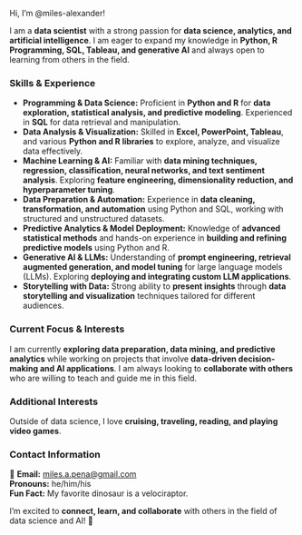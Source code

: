 Hi, I’m @miles-alexander! 

I am a **data scientist** with a strong passion for **data science, analytics, and artificial intelligence**. I am eager to expand my knowledge in **Python, R Programming, SQL, Tableau, and generative AI** and always open to learning from others in the field.  

### **Skills & Experience**  
- **Programming & Data Science:** Proficient in **Python and R** for **data exploration, statistical analysis, and predictive modeling**. Experienced in **SQL** for data retrieval and manipulation.  
- **Data Analysis & Visualization:** Skilled in **Excel, PowerPoint, Tableau**, and various **Python and R libraries** to explore, analyze, and visualize data effectively.  
- **Machine Learning & AI:** Familiar with **data mining techniques, regression, classification, neural networks, and text sentiment analysis**. Exploring **feature engineering, dimensionality reduction, and hyperparameter tuning**.  
- **Data Preparation & Automation:** Experience in **data cleaning, transformation, and automation** using Python and SQL, working with structured and unstructured datasets.  
- **Predictive Analytics & Model Deployment:** Knowledge of **advanced statistical methods** and hands-on experience in **building and refining predictive models** using Python and R.  
- **Generative AI & LLMs:** Understanding of **prompt engineering, retrieval augmented generation, and model tuning** for large language models (LLMs). Exploring **deploying and integrating custom LLM applications**.  
- **Storytelling with Data:** Strong ability to **present insights** through **data storytelling and visualization** techniques tailored for different audiences.  

### **Current Focus & Interests**  
I am currently **exploring data preparation, data mining, and predictive analytics** while working on projects that involve **data-driven decision-making and AI applications**. I am always looking to **collaborate with others** who are willing to teach and guide me in this field.  

### **Additional Interests**  
Outside of data science, I love **cruising, traveling, reading, and playing video games**.  

### **Contact Information**  
📧 **Email:** miles.a.pena@gmail.com  
**Pronouns:** he/him/his  
**Fun Fact:** My favorite dinosaur is a velociraptor.  

I’m excited to **connect, learn, and collaborate** with others in the field of data science and AI! 🚀

<!---
miles-alexander/miles-alexander is a ✨ special ✨ repository because its `README.md` (this file) appears on your GitHub profile.
You can click the Preview link to take a look at your changes.
--->
